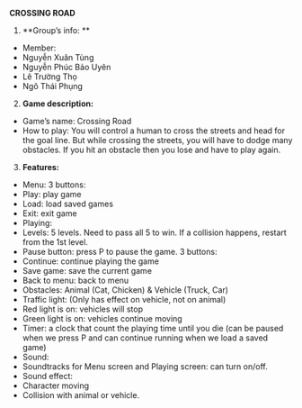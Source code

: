 **CROSSING ROAD**



1. **Group’s info: **
* Member:
* Nguyễn Xuân Tùng
* Nguyễn Phúc Bảo Uyên
* Lê Trường Thọ
* Ngô Thái Phụng
2. **Game description:**
* Game’s name: Crossing Road
* How to play: You will control a human to cross the streets and head for the goal line. But while crossing the streets, you will have to dodge many obstacles. If you hit an obstacle then you lose and have to play again.
3. **Features:**
* Menu: 3 buttons: 
* Play: play game
* Load: load saved games
* Exit: exit game
* Playing: 
* Levels: 5 levels. Need to pass all 5 to win. If a collision happens, restart from the 1st level.
* Pause button: press P to pause the game. 3 buttons:
* Continue: continue playing the game
* Save game: save the current game
* Back to menu: back to menu
* Obstacles: Animal (Cat, Chicken) & Vehicle (Truck, Car)
* Traffic light: (Only has effect on vehicle, not on animal)
* Red light is on: vehicles will stop
* Green light is on: vehicles continue moving
* Timer: a clock that count the playing time until you die (can be paused when we press P and can continue running when we load a saved game)
* Sound: 
* Soundtracks for Menu screen and Playing screen: can turn on/off.
* Sound effect: 
* Character moving
* Collision with animal or vehicle.

